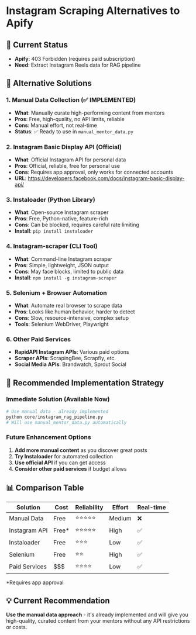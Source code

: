 # Instagram Scraping Alternatives to Apify

## 🎯 Current Status
- **Apify**: 403 Forbidden (requires paid subscription)
- **Need**: Extract Instagram Reels data for RAG pipeline

## 🔄 Alternative Solutions

### **1. Manual Data Collection (✅ IMPLEMENTED)**
- **What**: Manually curate high-performing content from mentors
- **Pros**: Free, high-quality, no API limits, reliable
- **Cons**: Manual effort, not real-time
- **Status**: ✅ Ready to use in `manual_mentor_data.py`

### **2. Instagram Basic Display API (Official)**
- **What**: Official Instagram API for personal data
- **Pros**: Official, reliable, free for personal use
- **Cons**: Requires app approval, only works for connected accounts
- **URL**: https://developers.facebook.com/docs/instagram-basic-display-api/

### **3. Instaloader (Python Library)**
- **What**: Open-source Instagram scraper
- **Pros**: Free, Python-native, feature-rich
- **Cons**: Can be blocked, requires careful rate limiting
- **Install**: `pip install instaloader`

### **4. Instagram-scraper (CLI Tool)**
- **What**: Command-line Instagram scraper
- **Pros**: Simple, lightweight, JSON output
- **Cons**: May face blocks, limited to public data
- **Install**: `npm install -g instagram-scraper`

### **5. Selenium + Browser Automation**
- **What**: Automate real browser to scrape data
- **Pros**: Looks like human behavior, harder to detect
- **Cons**: Slow, resource-intensive, complex setup
- **Tools**: Selenium WebDriver, Playwright

### **6. Other Paid Services**
- **RapidAPI Instagram APIs**: Various paid options
- **Scraper APIs**: ScrapingBee, Scrapfly, etc.
- **Social Media APIs**: Brandwatch, Sprout Social

## 🚀 Recommended Implementation Strategy

### **Immediate Solution (Available Now)**
```python
# Use manual data - already implemented
python core/instagram_rag_pipeline.py
# Will use manual_mentor_data.py automatically
```

### **Future Enhancement Options**
1. **Add more manual content** as you discover great posts
2. **Try Instaloader** for automated collection
3. **Use official API** if you can get access
4. **Consider other paid services** if budget allows

## 📊 Comparison Table

| Solution | Cost | Reliability | Effort | Real-time |
|----------|------|-------------|--------|-----------|
| Manual Data | Free | ⭐⭐⭐⭐⭐ | Medium | ❌ |
| Instagram API | Free* | ⭐⭐⭐⭐⭐ | High | ✅ |
| Instaloader | Free | ⭐⭐⭐ | Low | ✅ |
| Selenium | Free | ⭐⭐ | High | ✅ |
| Paid Services | $$$ | ⭐⭐⭐⭐ | Low | ✅ |

*Requires app approval

## 💡 Current Recommendation

**Use the manual data approach** - it's already implemented and will give you high-quality, curated content from your mentors without any API restrictions or costs.